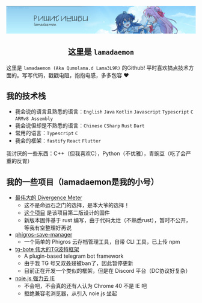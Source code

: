 <p align="center">
  <img src="https://github.com/Lama3L9R/Lama3L9R/blob/master/bannersticker.png?raw=true" />
</p>

<h2 align="center"> 这里是 <code>lamadaemon</code> </h1>

这里是 <code>lamadaemon (Aka Qumolama.d Lama3L9R)</code> 的Github! 平时喜欢搞点技术方面的。写写代码，戳戳电阻，抱抱电感，多多包容 ❤️

## 我的技术栈

+ 我会说的语言且熟悉的语言：`English` `Java` `Kotlin` `Javascript` `Typescript` `C` `ARMv8 Assembly`
+ 我会说但却是不熟悉的语言：`Chinese` `CSharp` `Rust` `Dart`
+ 常用的语言：`Typescript` `C`
+ 我会的框架：`fastify` `React` `Flutter`


我讨厌的一些东西：C++（但我喜欢C），Python（不优雅），青豌豆（吃了会严重的反胃）

## 我的一些项目（lamadaemon是我的小号）

+ [最伟大的 Divergence Meter](https://github.com/Lama3L9R/divergence-meter)
    - 这不是命运石之门的选择，是本大爷的选择！
    - [这个项目](https://github.com/Lama3L9R/divergence-meter-firmware) 是该项目第二版设计的固件
    - 新版本固件基于 rust 编写，由于代码太烂（不熟悉rust），暂时不公开，等我有空整理好再说
+ [phigros-save-manager](https://github.com/lamadaemon/phigros-save-manager)
    - 一个简单的 Phigros 云存档管理工具，自带 CLI 工具，已上传 npm
+ [tg-bote 伟大的TG波特框架](https://github.com/Lama3L9R/tg-bote)
    - A plugin-based telegram bot framework
    - 由于我 TG 号又双叒叕被ban了，因此暂停更新
    - 目前正在开发一个类似的框架，但是在 Discord 平台（DC协议好复杂）
+ [noie.js 强力去 IE](https://github.com/Lama3L9R/noie.js)
    - 不会吧，不会真的还有人认为 Chrome 40 不是 IE 吧
    - 拒绝兼容老浏览器，从引入 noie.js 坐起



